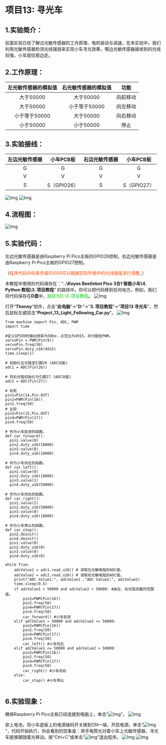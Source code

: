 # 项目13: 寻光车

## 1.实验简介：
前面实验已经了解过光敏传感器的工作原理、电机驱动与调速，在本实验中，我们利用光敏传感器检测光线强弱来实现小车寻光效果，哪边光敏传感器接收到的光线较强，小车就往那边走。

## 2.工作原理：
|左光敏传感器的模拟值|右光敏传感器的模拟值|功能|
| :--: | :--: | :--: |
|大于50000|大于50000|向前移动|
|大于50000|小于等于50000|向左移动|
|小于等于50000|大于50000|向右移动|
|小于50000|小于50000|停止|

## 3.实验接线：
|左边光敏传感器|小车PCB板|右边光敏传感器|小车PCB板|
| :--: | :--: | :--: | :--: |
| G| G| G | G |
| V | V | V | V |
| S |S（GPIO26）| S |S（GPIO27）|
![Img](../../media/项目13-实验接线img-20230508101203.png)  ![Img](../../media/项目13-实验接线img-20230508101729.png)

## 4.流程图：
![Img](../../media/项目13-2img-20230330134855.png)

## 5.实验代码：
左边光敏传感器是由Raspberry Pi Pico主板的GPIO26控制，右边光敏传感器是由Raspberry Pi Pico主板的GPIO27控制。

（<span style="color: rgb(255, 76, 0);">程序代码中的条件值50000可以根据实际环境中的光线强度进行调整。</span>）

本教程中使用的代码保存在：“**..\Keyes Beetlebot Pico 3合1 智能小车\4. Python 教程\3. 项目教程**” 的路径中。你可以把代码移到任何地方。例如，我们将代码保存在**D盘**中，<span style="color: rgb(0, 209, 0);">路径为D:\3. 项目教程</span>。
![Img](../../media/电脑D盘路径img-20230601164744.png)

打开“**Thonny**”软件，点击“**此电脑**”→“**D:**”→“**3. 项目教程**”→“**项目13 寻光车**”，然后鼠标左键双击“**Project_13_Light_Following_Car.py**”。
![Img](../../media/项目13-3img-20230602104401.png)

```
from machine import Pin, ADC, PWM
import time

#定义GPIO9的输出频率为50Hz，占空比为4915，并分配给PWM。
servoPin = PWM(Pin(9))
servoPin.freq(50)
servoPin.duty_u16(4915)
time.sleep(1)

# 初始化左光阻至引脚26 (ADC功能)
adc1 = ADC(Pin(26))

# 将右光阻初始化为引脚27 (ADC功能)
adc2 = ADC(Pin(27))

# 右轮
pin1=Pin(14,Pin.OUT)
pin2=PWM(Pin(16))
pin2.freq(50)
# 左轮
pin3=Pin(15,Pin.OUT)
pin4=PWM(Pin(17))
pin4.freq(50)

# 作为小车前进的函数。
def car_forward(): 
  pin1.value(0)
  pin2.duty_u16(18000) 
  pin3.value(0)
  pin4.duty_u16(18000) 

# 作为小车向左的函数。
def car_left(): 
  pin1.value(0)
  pin2.duty_u16(18000)  
  pin3.value(1)
  pin4.duty_u16(50000) 

# 作为小车向右的函数。
def car_right(): 
  pin1.value(1)
  pin2.duty_u16(50000)  
  pin3.value(0)
  pin4.duty_u16(18000)

# 作为小车停止的函数。
def car_stop():
  pin2.deinit()
  pin4.deinit()
  pin1.value(0)
  pin2.duty_u16(0)  
  pin3.value(0)
  pin4.duty_u16(0)  

while True:
    adcValue1 = adc1.read_u16() # 读取左光敏电阻的ADC值。
    adcValue2 = adc2.read_u16() # 读取右光敏电阻的ADC值。
    print("ADC Value1:", adcValue1 ,"ADC Value2:", adcValue2)
    time.sleep(0.5)
    if adcValue1 > 50000 and adcValue2 > 50000: #由左、右光阻测量的范围值。
        pin2=PWM(Pin(16))
        pin2.freq(50)
        pin4=PWM(Pin(17))
        pin4.freq(50)
        car_forward() #小车前进
    elif adcValue1 > 50000 and adcValue2 <= 50000:
        pin2=PWM(Pin(16))
        pin2.freq(50)
        pin4=PWM(Pin(17))
        pin4.freq(50)
        car_left() #小车向左
    elif adcValue1 <= 50000 and adcValue2 > 50000:
        pin2=PWM(Pin(16))
        pin2.freq(50)
        pin4=PWM(Pin(17))
        pin4.freq(50)
        car_right() #小车向右
    else:
        car_stop() #小车停止
        
```
## 6.实验现象：
确保Raspberry Pi Pico主板已经连接到电脑上，单击“![Img](../../media/停止或重启后端进程img-20230511100302.png)”。
![Img](../../media/项目13-4img-20230602104524.png)

安上电池，将小车底板上的电源拨码开关拨到ON一端，开启电源。单击“![Img](../../media/运行img-20230511100130.png)”，代码开始执行，你会看到的现象是：用手电筒光对着小车上光敏传感器，寻光车能够跟随着光移动。按“Ctrl+C”或单击“![Img](../../media/停止或重启后端进程img-20230511100302.png)”退出程序。
![Img](../../media/项目13-5img-20230602104826.png)
![Img](../../media/项目13-1img-20230518083512.png)











